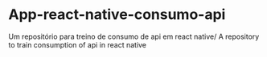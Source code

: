 # App-react-native-consumo-api
Um repositório para treino de consumo de api em react native/ A repository to train consumption of api in react native
